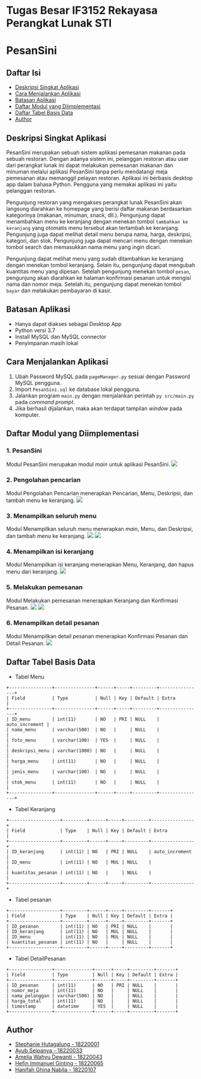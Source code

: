 # Tugas Besar IF3152 Rekayasa Perangkat Lunak STI
# PesanSini

## Daftar Isi
- [Deskripsi Singkat Aplikasi](#deskripsi-singkat-aplikasi)
- [Cara Menjalankan Aplikasi](#cara-menjalankan-aplikasi)
- [Batasan Aplikasi](#batasan-aplikasi)
- [Daftar Modul yang Diimplementasi](#daftar-modul-yang-diimplementasi)
- [Daftar Tabel Basis Data](#daftar-tabel-basis-data)
- [Author](#author)

## Deskripsi Singkat Aplikasi
PesanSini merupakan sebuah sistem aplikasi pemesanan makanan pada sebuah restoran. Dengan adanya sistem ini, pelanggan restoran atau user dari perangkat lunak ini dapat melakukan pemesanan makanan dan minuman melalui aplikasi PesanSini tanpa perlu mendatangi meja pemesanan atau memanggil pelayan restoran. Aplikasi ini berbasis desktop app dalam bahasa Python. Pengguna yang memakai aplikasi ini yaitu pelanggan restoran. <br/>

Pengunjung restoran yang mengakses perangkat lunak PesanSini akan langsung diarahkan ke homepage yang berisi daftar makanan berdasarkan kategorinya (makanan, minuman, snack, dll.). Pengunjung dapat menambahkan menu ke keranjang dengan menekan tombol `tambahkan ke keranjang` yang otomatis menu tersebut akan tertambah ke keranjang. Pengunjung juga dapat melihat detail menu berupa nama, harga, deskripsi, kategori, dan stok. Pengunjung juga dapat mencari menu dengan menekan tombol search dan memasukkan nama menu yang ingin dicari.

Pengunjung dapat melihat menu yang sudah ditambahkan ke keranjang dengan menekan tombol keranjang. Selain itu, pengunjung dapat mengubah kuantitas menu yang dipesan. Setelah pengunjung menekan tombol `pesan`, pengunjung akan diarahkan ke halaman konfirmasi pesanan untuk mengisi nama dan nomor meja. Setelah itu, pengunjung dapat menekan tombol `bayar` dan melakukan pembayaran di kasir.

## Batasan Aplikasi
* Hanya dapat diakses sebagai Desktop App
* Python versi 3.7
* Install MySQL dan MySQL connector
* Penyimpanan masih lokal

## Cara Menjalankan Aplikasi
1. Ubah Password MySQL pada `pageManager.py` sesuai dengan Password MySQL pengguna.
2. Import `PesanSini.sql` ke database lokal pengguna.
2. Jalankan program `main.py` dengan menjalankan perintah `py src/main.py` pada *command prompt*.
3. Jika berhasil dijalankan, maka akan terdapat tampilan *window* pada komputer.

## Daftar Modul yang Diimplementasi
### 1. PesanSini
Modul PesanSini merupakan modul _main_ untuk aplikasi PesanSini.
![](./doc/laman_utama.png)
### 2. Pengolahan pencarian
Modul Pengolahan Pencarian menerapkan Pencarian, Menu, Deskripsi, dan tambah menu ke keranjang.
![](./doc/search.png)
### 3. Menampilkan seluruh menu
Modul Menampilkan seluruh menu menerapkan _main_, Menu, dan Deskripsi, dan tambah menu ke keranjang.
![](./doc/kategori.png)
![](./doc/kategori2.png)
### 4. Menampilkan isi keranjang
Modul Menampilkan isi keranjang menerapkan Menu, Keranjang, dan hapus menu dari keranjang.
![](./doc/)
### 5. Melakukan pemesanan
Modul Melakukan pemesanan menerapkan Keranjang dan Konfirmasi Pesanan.
![](./doc/)
![](./doc/)
### 6. Menampilkan detail pesanan
Modul Menampilkan detail pesanan menerapkan Konfirmasi Pesanan dan Detail Pesanan.
![](./doc/)

## Daftar Tabel Basis Data
* Tabel Menu
```
+----------------+---------------+------+-----+---------+----------------+
| Field          | Type          | Null | Key | Default | Extra          |
+----------------+---------------+------+-----+---------+----------------+
| ID_menu        | int(11)       | NO   | PRI | NULL    | auto_increment |
| nama_menu      | varchar(500)  | NO   |     | NULL    |                |
| foto_menu      | varchar(100)  | YES  |     | NULL    |                |
| deskripsi_menu | varchar(1000) | NO   |     | NULL    |                |
| harga_menu     | int(11)       | NO   |     | NULL    |                |
| jenis_menu     | varchar(100)  | NO   |     | NULL    |                |
| stok_menu      | int(11)       | NO   |     | NULL    |                |
+----------------+---------------+------+-----+---------+----------------+
```
* Tabel Keranjang
```
+-------------------+---------+------+-----+---------+----------------+
| Field             | Type    | Null | Key | Default | Extra          |
+-------------------+---------+------+-----+---------+----------------+
| ID_keranjang      | int(11) | NO   | PRI | NULL    | auto_increment |
| ID_menu           | int(11) | NO   | MUL | NULL    |                |
| kuantitas_pesanan | int(11) | NO   |     | NULL    |                |
+-------------------+---------+------+-----+---------+----------------+
```
* Tabel pesanan
```
+-------------------+---------+------+-----+---------+-------+
| Field             | Type    | Null | Key | Default | Extra |
+-------------------+---------+------+-----+---------+-------+
| ID_pesanan        | int(11) | NO   | PRI | NULL    |       |
| ID_keranjang      | int(11) | NO   | MUL | NULL    |       |
| ID_menu           | int(11) | NO   | MUL | NULL    |       |
| kuantitas_pesanan | int(11) | NO   |     | NULL    |       |
+-------------------+---------+------+-----+---------+-------+
```
* Tabel DetailPesanan
```
+----------------+--------------+------+-----+---------+-------+
| Field          | Type         | Null | Key | Default | Extra |
+----------------+--------------+------+-----+---------+-------+
| ID_pesanan     | int(11)      | NO   | PRI | NULL    |       |
| nomor_meja     | int(11)      | NO   |     | NULL    |       |
| nama_pelanggan | varchar(500) | NO   |     | NULL    |       |
| harga_total    | int(11)      | NO   |     | NULL    |       |
| timestamp      | datetime     | YES  |     | NULL    |       |
+----------------+--------------+------+-----+---------+-------+
```

## Author
* [Stephanie Hutagalung - 18220001](https://github.com/srnstephanie)
* [Ayub Seipanya - 18220033](https://github.com/AyubSeipanya123)
* [Amelia Wahyu Dewanti - 18220043](https://github.com/meliawd)
* [Hefin Immanuel Ginting - 18220065](https://github.com/Hefin-Gtg)
* [Hanifah Ghina Nabila - 18220107](https://github.com/hanifahgn)